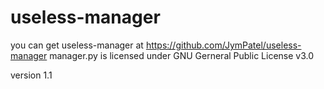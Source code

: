 # useless-manager
you can get useless-manager at https://github.com/JymPatel/useless-manager
manager.py is licensed under GNU Gerneral Public License v3.0

version 1.1